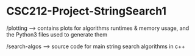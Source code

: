 # CSC212-Project-StringSearch1

/plotting --> contains plots for algorithms runtimes & memory usage, and the Python3 files used to generate them

/search-algos --> source code for main string search algorithms in c++
